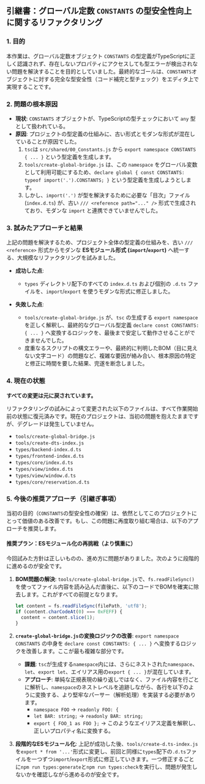 ## 引継書：グローバル定数 `CONSTANTS` の型安全性向上に関するリファクタリング

### 1. 目的

本作業は、グローバル定数オブジェクト `CONSTANTS` の型定義がTypeScriptに正しく認識されず、存在しないプロパティにアクセスしても型エラーが検出されない問題を解決することを目的としていました。最終的なゴールは、`CONSTANTS`オブジェクトに対する完全な型安全性（コード補完と型チェック）をエディタ上で実現することです。

### 2. 問題の根本原因

- **現状**: `CONSTANTS` オブジェクトが、TypeScriptの型チェックにおいて `any` 型として扱われている。
- **原因**: プロジェクトの型定義の仕組みに、古い形式とモダンな形式が混在していることが原因でした。
    1. `tsc`は `src/shared/00_Constants.js` から `export namespace CONSTANTS { ... }` という型定義を生成します。
    2. `tools/create-global-bridge.js` は、この `namespace` をグローバル変数として利用可能にするため、`declare global { const CONSTANTS: typeof import('.').CONSTANTS; }` という型定義を生成しようとします。
    3. しかし、`import('.')` が型を解決するために必要な「目次」ファイル (`index.d.ts`) が、古い `/// <reference path="..." />` 形式で生成されており、モダンな `import` と連携できていませんでした。

### 3. 試みたアプローチと結果

上記の問題を解決するため、プロジェクト全体の型定義の仕組みを、古い `/// <reference>` 形式からモダンな **ESモジュール形式 (`import`/`export`)** へ統一する、大規模なリファクタリングを試みました。

- **成功した点**:
  - `types` ディレクトリ配下のすべての `index.d.ts` および個別の `.d.ts` ファイルを、`import`/`export` を使うモダンな形式に修正しました。

- **失敗した点**:
  - `tools/create-global-bridge.js` が、`tsc` の生成する `export namespace` を正しく解釈し、最終的なグローバル型定義 `declare const CONSTANTS: { ... }` へ変換するロジックを、最後まで安定して動作させることができませんでした。
  - 度重なるスクリプトの構文エラーや、最終的に判明したBOM（目に見えない文字コード）の問題など、複雑な要因が絡み合い、根本原因の特定と修正に時間を要した結果、完遂を断念しました。

### 4. 現在の状態

**すべての変更は元に戻されています。**

リファクタリングの試みによって変更された以下のファイルは、すべて作業開始前の状態に復元済みです。現在のプロジェクトは、当初の問題を抱えたままですが、デグレードは発生していません。

- `tools/create-global-bridge.js`
- `tools/create-dts-index.js`
- `types/backend-index.d.ts`
- `types/frontend-index.d.ts`
- `types/core/index.d.ts`
- `types/view/index.d.ts`
- `types/view/window.d.ts`
- `types/core/reservation.d.ts`

### 5. 今後の推奨アプローチ（引継ぎ事項）

当初の目的（`CONSTANTS`の型安全性の確保）は、依然としてこのプロジェクトにとって価値のある改善です。もし、この問題に再度取り組む場合は、以下のアプローチを推奨します。

#### 推奨プラン：ESモジュール化の再挑戦（より慎重に）

今回試みた方針は正しいものの、進め方に問題がありました。次のように段階的に進めるのが安全です。

1. **BOM問題の解決**:
    `tools/create-global-bridge.js`で、`fs.readFileSync()` を使ってファイル内容を読み込んだ直後に、以下のコードでBOMを確実に除去します。これがすべての前提となります。

    ```javascript
    let content = fs.readFileSync(filePath, 'utf8');
    if (content.charCodeAt(0) === 0xFEFF) {
      content = content.slice(1);
    }
    ```

2. **`create-global-bridge.js`の変換ロジックの改善**:
    `export namespace CONSTANTS` の中身を `declare const CONSTANTS: { ... }` へ変換するロジックを改善します。ここが最も複雑な部分です。
    - **課題**: `tsc`が生成する`namespace`内には、さらにネストされた`namespace`、`let`、`export let`、エイリアス用の`export { ... }`が混在しています。
    - **アプローチ**: 単純な正規表現の繰り返しではなく、ファイル内容を行ごとに解析し、`namespace`のネストレベルを追跡しながら、各行を以下のように変換する、より堅牢なパーサー（解析処理）を実装する必要があります。
        - `namespace FOO` -> `readonly FOO: {`
        - `let BAR: string;` -> `readonly BAR: string;`
        - `export { FOO_1 as FOO };` -> このようなエイリアス定義を解釈し、正しいプロパティ名に変換する。

3. **段階的なESモジュール化**:
    上記が成功した後、`tools/create-d.ts-index.js`を`export * from '...'`形式に変更し、前回と同様に`types`配下の`.d.ts`ファイルを一つずつ`import`/`export`形式に修正していきます。一つ修正するごとに`npm run types:generate`と`npm run types:check`を実行し、問題が発生しないかを確認しながら進めるのが安全です。
